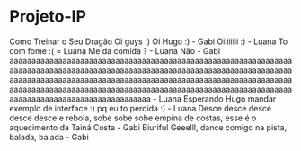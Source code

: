 ﻿# Projeto-IP
Como Treinar o Seu Dragão
Oi guys :)
Oi Hugo :) - Gabi 
Oiiiiiiii :) - Luana
To com fome :( = Luana
Me da comida ? - Luana
Não - Gabi
aaaaaaaaaaaaaaaaaaaaaaaaaaaaaaaaaaaaaaaaaaaaaaaaaaaaaaaaaaaaaaaaaaaaaaaaaaaaaaaaaaaaaaaaaaaaaaaaaaaaaaaaaaaaaaaaaaaaaaaaaaaaaaaaaaaaaaaaaaaaaaaaaaaaaaaaaaaaaaaaaaaaaaaaaaaaaaaaaaaaaaaaaaaaaaaaaaaaaaaaaaaaaaaaaaaaaaaaaaaaaaaaaaaaaaaaaaaaaaaaaaaaaaaaaaaaaaaaaaaaaaaaaaaaaaaaaaaaaaaaaaaaaaaa - Luana
Esperando Hugo mandar exemplo de interface :) pq eu to perdida :) - Luana 
Desce desce desce desce desce e rebola, sobe sobe sobe empina de costas, esse é o aquecimento da Tainá Costa - Gabi
Biuriful Geeelll, dance comigo na pista, balada, balada - Gabi
